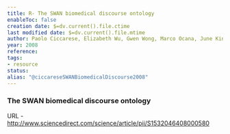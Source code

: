 ```yaml
---
title: R- The SWAN biomedical discourse ontology
enableToc: false
creation date: $=dv.current().file.ctime
last modified date: $=dv.current().file.mtime
author: Paolo Ciccarese, Elizabeth Wu, Gwen Wong, Marco Ocana, June Kinoshita, Alan Ruttenberg, and Tim Clarke
year: 2008
reference: 
tags:
- resource
status: 
alias: "@ciccareseSWANBiomedicalDiscourse2008"
---
```


### The SWAN biomedical discourse ontology

URL - http://www.sciencedirect.com/science/article/pii/S1532046408000580
